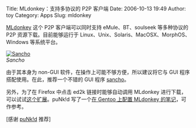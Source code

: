 Title: MLdonkey：支持多协议的 P2P 客户端
Date: 2006-10-13 19:49
Author: toy
Category: Apps
Slug: mldonkey

[MLdonkey](http://mldonkey.sourceforge.net) 这个 P2P 客户端可以同时支持
eMule、BT、soulseek 等多种协议的 P2P 资源下载。目前能够运行于
Linux、Unix、Solaris、MacOSX、MorphOS、Windows 等系统平台。

[![Sancho](http://i.linuxtoy.org/i/2006/10/sancho_s.png)](http://i.linuxtoy.org/i/2006/10/sancho.png)  
*Sancho*

由于其本身为 non-GUI 软件，在操作上可能不够方便，所以建议将它与 GUI
程序搭配使用。在此，推荐一个不错的 GUI 程序
[sancho](http://sancho-gui.sourceforge.net)。

另外，为了在 Firefox 中点击 ed2k 链接时能够自动调用 MLdonkey
进行下载，可以试试[这个扩展](http://www.informatik.uni-oldenburg.de/~dyna/mldonkey/)。puNk!d
写了一个[在 Gentoo 上配置 MLdonkey
的笔记](http://punkprojekt.com/2006/09/30/gentoo-notes-part-2/)，可作参考。

[感谢 [puNk!d](http://punkprojekt.com) 推荐]
